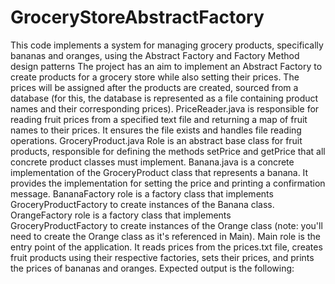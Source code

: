 # GroceryStoreAbstractFactory
This code implements a system for managing grocery products, specifically bananas and oranges, using the Abstract Factory and Factory Method design patterns
The project has an aim to implement an Abstract Factory to create products for a grocery store while also setting their prices. The prices will be assigned after the products are created, sourced from a database (for this, the database is represented as a file containing product names and their corresponding prices).
PriceReader.java is responsible for reading fruit prices from a specified text file and returning a map of fruit names to their prices. It ensures the file exists and handles file reading operations.
GroceryProduct.java Role is an abstract base class for fruit products, responsible for defining the methods setPrice and getPrice that all concrete product classes must implement.
Banana.java is a concrete implementation of the GroceryProduct class that represents a banana. It provides the implementation for setting the price and printing a confirmation message.
BananaFactory role is a factory class that implements GroceryProductFactory to create instances of the Banana class.
OrangeFactory role is a factory class that implements GroceryProductFactory to create instances of the Orange class (note: you'll need to create the Orange class as it's referenced in Main).
Main role is the entry point of the application. It reads prices from the prices.txt file, creates fruit products using their respective factories, sets their prices, and prints the prices of bananas and oranges.
Expected output is the following:
